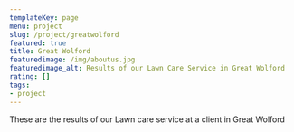 ```yaml
---
templateKey: page
menu: project
slug: /project/greatwolford
featured: true
title: Great Wolford
featuredimage: /img/aboutus.jpg
featuredimage_alt: Results of our Lawn Care Service in Great Wolford
rating: []
tags:
- project
---
```

These are the results of our Lawn care service at a client in Great Wolford


